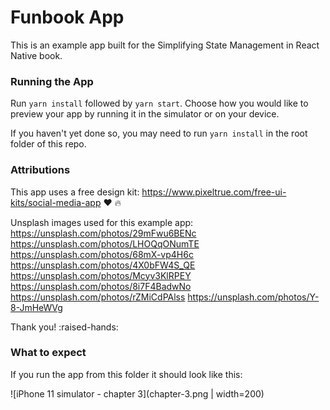 # Funbook App

This is an example app built for the Simplifying State Management in React Native book.

### Running the App

Run `yarn install` followed by `yarn start`. Choose how you would like to preview your app by running it in the simulator or on your device.

If you haven't yet done so, you may need to run `yarn install` in the root folder of this repo.

### Attributions

This app uses a free design kit: https://www.pixeltrue.com/free-ui-kits/social-media-app :heart: :fire:

Unsplash images used for this example app:
https://unsplash.com/photos/29mFwu6BENc
https://unsplash.com/photos/LHOQqONumTE
https://unsplash.com/photos/68mX-vp4H6c
https://unsplash.com/photos/4X0bFW4S_QE
https://unsplash.com/photos/Mcyv3KlRPEY
https://unsplash.com/photos/8i7F4BadwNo
https://unsplash.com/photos/rZMiCdPAlss
https://unsplash.com/photos/Y-8-JmHeWVg

Thank you! :raised-hands:

### What to expect

If you run the app from this folder it should look like this:

![iPhone 11 simulator - chapter 3](chapter-3.png | width=200)
